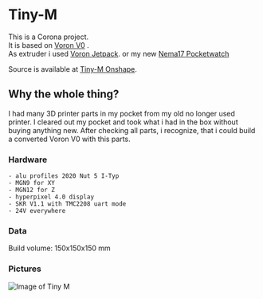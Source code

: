 # Tiny-M


This is a Corona project.  
It is based on [Voron V0](https://github.com/VoronDesign/Voron-0) .  
As extruder i used [Voron Jetpack](https://github.com/VoronDesign/Jetpack-Extruder).
or my new [Nema17 Pocketwatch](https://github.com/gsl12/VoronUsers/tree/master/printer_mods/GSL12/pocketwatch_nema17)

Source is available at [Tiny-M Onshape](https://cad.onshape.com/documents/d2a24a4147c3d522115f6ea5/w/d8f44be5c0a081fbf527e154/e/debb6c2779e27f86389232d5).

## Why the whole thing?

I had many 3D printer parts in my pocket from my old no longer used printer. 
I cleared out my pocket and took what i had in the box without buying anything new.
After checking all parts, i recognize, that i could build a converted Voron V0 with this parts.

### Hardware

    - alu profiles 2020 Nut 5 I-Typ
    - MGN9 for XY
    - MGN12 for Z
    - hyperpixel 4.0 display
    - SKR V1.1 with TMC2208 uart mode
    - 24V everywhere

### Data
Build volume: 150x150x150 mm

### Pictures
![Image of Tiny M](https://github.com/gsl12/Tiny-M/blob/master/pictures/tiny-m-alpha.jpg)

